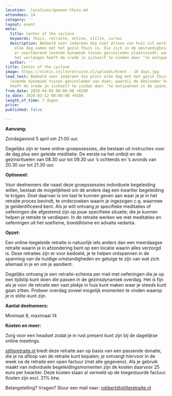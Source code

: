 ```yaml
---
location: _locations/gewoon-thuis.md
attendees: 14
category: ''
layout: event
meta:
  title: Center of the cyclone
  keywords: thuis, retraite, online, stilte, cursus
  description: Bedoeld voor iedereen die niet alleen van huis uit werkt, maar ook
    elke dag samen met het gezin thuis is. Die zich in de omstandigheid bevindt waarin
    er voortdurend levende dynamiek tussen gezinsleden plaatsvindt; waarbij de deelnemer
    het verlangen heeft de vrede in zichzelf te vinden door ‘te ontspannen in de spanning’
  author: ''
title: Center of the cyclone
image: https://static.stilteretraite.nl/uploads/Event - 10 days.jpg
lead_text: Bedoeld voor iedereen die plots elke dag met het gezin thuis is. Met alle
  levende dynamiek tussen gezinsleden van dien; waarbij de deelnemer het verlangen
  heeft de vrede in zichzelf te vinden door ‘te ontspannen in de spanning’
from_date: 2020-04-05 00:00:00 +0200
to_date: 2020-03-12 00:00:00 +0100
length_of_time: 7 dagen
price: 
published: false

---
```

**Aanvang:**

Zondagavond 5 april om 21.00 uur.  
  
Dagelijks zijn er twee online-groepssessies, die bestaan uit instructies voor de dag plus een geleide meditatie. De eerste na het ontbijt en de gezinsrituelen van 08.30 uur tot 09.30 uur ’s ochtends en ’s avonds van 20.30 uur tot 21.30 uur.

**Optioneel:**

Voor deelnemers die naast deze groepssessies individuele begeleiding willen, bestaat de mogelijkheid om de andere dag een kwartier begeleiding te krijgen. Doel daarvan is om taal te kunnen geven aan waar je je in het retraite proces bevindt, te onderzoeken waarin je ingezogen c.q. waarmee je geïdentificeerd bent. Als je wilt ontvang je specifieke meditaties of oefeningen die afgestemd zijn op jouw specifieke situatie; die je kunnen helpen je retraite te verdiepen. In de retraite werken we met meditaties en oefeningen uit het soefisme, boeddhisme en advaita vedanta.

**Opzet:**

Een online-begeleide retraite is natuurlijk iets anders dan een meerdaagse retraite waarin je in afzondering bent op een locatie waarin alles verzorgd is. Deze retraites zijn er voor bedoeld, je te helpen ontspannen in de spanning van de huidige omstandigheden en getuige te zijn van wat zich allemaal in je en om je aandient.

Dagelijks ontvang je een retraite-schema per mail met oefeningen die je op een tijdstip kunt doen die passen in de gezinsdynamiek overdag. Het is fijn als je voor de retraite een vast plekje in huis kunt maken waar je steeds kunt gaan zitten. Probeer overdag zoveel mogelijk momenten te vinden waarop je in stilte-kunt zijn.

**Aantal deelnemers:**

Minimaal 8, maximaal 14

**Kosten en meer:**

Zorg voor een headset zodat je in rust present kunt zijn bij de dagelijkse online meetings.

[stilteretraite.nl](http://stilteretraite.nl/) biedt deze retraite aan op basis van een passende donatie, die je na afloop van de retraite kunt bepalen; je ontvangt hiervoor in de week na de retraite een open factuur (met alle gegevens). Als je gebruik maakt van individuele begeleidingsmomenten zijn de kosten daarvoor 25 euro per kwartier. Deze kosten staan al vermeld op de toegestuurde factuur. Kosten zijn excl. 21% btw.

Belangstelling? Vragen? Stuur een mail naar: [robbert@stilteretraite.nl](mailto:robbert@stilteretraite.nl)